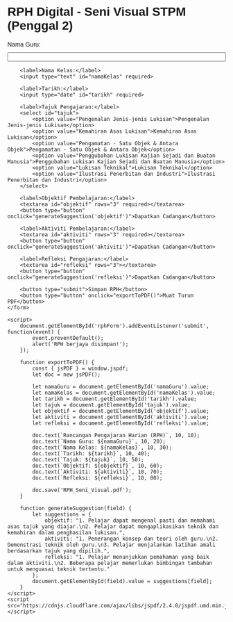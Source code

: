 <!DOCTYPE html>
<html lang="ms">
<head>
    <meta charset="UTF-8">
    <meta name="viewport" content="width=device-width, initial-scale=1.0">
    <title>Platform RPH Digital</title>
    <style>
        body { font-family: Arial, sans-serif; margin: 20px; }
        label, input, select, textarea, button { display: block; margin-top: 10px; width: 100%; }
        button { padding: 10px; background: #4CAF50; color: white; border: none; cursor: pointer; }
        button:hover { background: #45a049; }
    </style>
</head>
<body>
    <h1>RPH Digital - Seni Visual STPM (Penggal 2)</h1>
    <form id="rphForm">
        <label>Nama Guru:</label>
        <input type="text" id="namaGuru" required>
        
        <label>Nama Kelas:</label>
        <input type="text" id="namaKelas" required>
        
        <label>Tarikh:</label>
        <input type="date" id="tarikh" required>
        
        <label>Tajuk Pengajaran:</label>
        <select id="tajuk">
            <option value="Pengenalan Jenis-jenis Lukisan">Pengenalan Jenis-jenis Lukisan</option>
            <option value="Kemahiran Asas Lukisan">Kemahiran Asas Lukisan</option>
            <option value="Pengamatan - Satu Objek & Antara Objek">Pengamatan - Satu Objek & Antara Objek</option>
            <option value="Penggubahan Lukisan Kajian Sejadi dan Buatan Manusia">Penggubahan Lukisan Kajian Sejadi dan Buatan Manusia</option>
            <option value="Lukisan Teknikal">Lukisan Teknikal</option>
            <option value="Ilustrasi Penerbitan dan Industri">Ilustrasi Penerbitan dan Industri</option>
        </select>
        
        <label>Objektif Pembelajaran:</label>
        <textarea id="objektif" rows="3" required></textarea>
        <button type="button" onclick="generateSuggestion('objektif')">Dapatkan Cadangan</button>
        
        <label>Aktiviti Pembelajaran:</label>
        <textarea id="aktiviti" rows="3" required></textarea>
        <button type="button" onclick="generateSuggestion('aktiviti')">Dapatkan Cadangan</button>
        
        <label>Refleksi Pengajaran:</label>
        <textarea id="refleksi" rows="3"></textarea>
        <button type="button" onclick="generateSuggestion('refleksi')">Dapatkan Cadangan</button>
        
        <button type="submit">Simpan RPH</button>
        <button type="button" onclick="exportToPDF()">Muat Turun PDF</button>
    </form>

    <script>
        document.getElementById('rphForm').addEventListener('submit', function(event) {
            event.preventDefault();
            alert('RPH berjaya disimpan!');
        });
        
        function exportToPDF() {
            const { jsPDF } = window.jspdf;
            let doc = new jsPDF();
            
            let namaGuru = document.getElementById('namaGuru').value;
            let namaKelas = document.getElementById('namaKelas').value;
            let tarikh = document.getElementById('tarikh').value;
            let tajuk = document.getElementById('tajuk').value;
            let objektif = document.getElementById('objektif').value;
            let aktiviti = document.getElementById('aktiviti').value;
            let refleksi = document.getElementById('refleksi').value;
            
            doc.text(`Rancangan Pengajaran Harian (RPH)`, 10, 10);
            doc.text(`Nama Guru: ${namaGuru}`, 10, 20);
            doc.text(`Nama Kelas: ${namaKelas}`, 10, 30);
            doc.text(`Tarikh: ${tarikh}`, 10, 40);
            doc.text(`Tajuk: ${tajuk}`, 10, 50);
            doc.text(`Objektif: ${objektif}`, 10, 60);
            doc.text(`Aktiviti: ${aktiviti}`, 10, 70);
            doc.text(`Refleksi: ${refleksi}`, 10, 80);
            
            doc.save('RPH_Seni_Visual.pdf');
        }
        
        function generateSuggestion(field) {
            let suggestions = {
                objektif: "1. Pelajar dapat mengenal pasti dan memahami asas tajuk yang diajar.\n2. Pelajar dapat mengaplikasikan teknik dan kemahiran dalam penghasilan lukisan.",
                aktiviti: "1. Penerangan konsep dan teori oleh guru.\n2. Demonstrasi teknik oleh guru.\n3. Pelajar menjalankan latihan amali berdasarkan tajuk yang dipilih.",
                refleksi: "1. Pelajar menunjukkan pemahaman yang baik dalam aktiviti.\n2. Beberapa pelajar memerlukan bimbingan tambahan untuk menguasai teknik tertentu."
            };
            document.getElementById(field).value = suggestions[field];
        }
    </script>
    <script src="https://cdnjs.cloudflare.com/ajax/libs/jspdf/2.4.0/jspdf.umd.min.js"></script>
</body>
</html>
